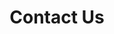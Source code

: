 ---
title: Contact Us
layout: contact
permalink: /contact/
cssfield: contact.css
published: true
isPublic_b: true
---